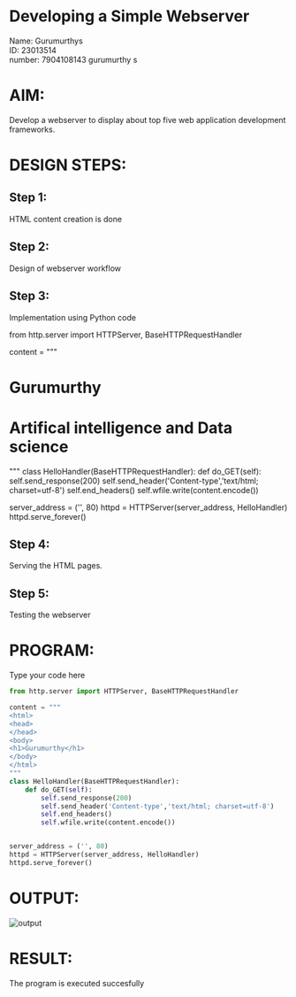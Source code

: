# Developing a Simple Webserver
Name: Gurumurthys        
ID: 23013514         
number: 7904108143
gurumurthy s
# AIM:


Develop a webserver to display about top five web application development frameworks.

# DESIGN STEPS:

## Step 1:

HTML content creation is done

## Step 2:

Design of webserver workflow

## Step 3:

Implementation using Python code

from http.server import HTTPServer, BaseHTTPRequestHandler

content = """
<html>
<head>
</head>
<body>
<h1>Gurumurthy</h1>
<h1>Artifical intelligence and Data science</h1>
</body>
</html>
"""
class HelloHandler(BaseHTTPRequestHandler):
    def do_GET(self):
        self.send_response(200)
        self.send_header('Content-type','text/html; charset=utf-8')
        self.end_headers()
        self.wfile.write(content.encode())


server_address = ('', 80)
httpd = HTTPServer(server_address, HelloHandler)
httpd.serve_forever()

## Step 4:

Serving the HTML pages.

## Step 5:

Testing the webserver
# PROGRAM:
Type your code here
```python
from http.server import HTTPServer, BaseHTTPRequestHandler

content = """
<html>
<head>
</head>
<body>
<h1>Gurumurthy</h1>
</body>
</html>
"""
class HelloHandler(BaseHTTPRequestHandler):
    def do_GET(self):
        self.send_response(200)
        self.send_header('Content-type','text/html; charset=utf-8')
        self.end_headers()
        self.wfile.write(content.encode())


server_address = ('', 80)
httpd = HTTPServer(server_address, HelloHandler)
httpd.serve_forever()


```
# OUTPUT:
![output](webserver.jpg)

# RESULT:

The program is executed succesfully


